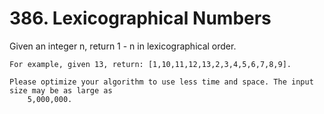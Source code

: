 # 386. Lexicographical Numbers

Given an integer n, return 1 - n in lexicographical order.

    For example, given 13, return: [1,10,11,12,13,2,3,4,5,6,7,8,9].

    Please optimize your algorithm to use less time and space. The input size may be as large as
        5,000,000.